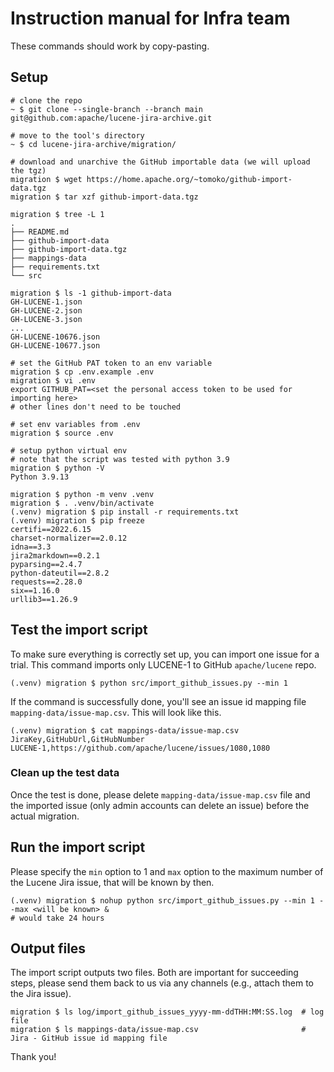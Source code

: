 # Instruction manual for Infra team

These commands should work by copy-pasting.

## Setup

```
# clone the repo
~ $ git clone --single-branch --branch main git@github.com:apache/lucene-jira-archive.git

# move to the tool's directory
~ $ cd lucene-jira-archive/migration/

# download and unarchive the GitHub importable data (we will upload the tgz)
migration $ wget https://home.apache.org/~tomoko/github-import-data.tgz
migration $ tar xzf github-import-data.tgz

migration $ tree -L 1
.
├── README.md
├── github-import-data
├── github-import-data.tgz
├── mappings-data
├── requirements.txt
└── src

migration $ ls -1 github-import-data
GH-LUCENE-1.json
GH-LUCENE-2.json
GH-LUCENE-3.json
...
GH-LUCENE-10676.json
GH-LUCENE-10677.json

# set the GitHub PAT token to an env variable
migration $ cp .env.example .env
migration $ vi .env
export GITHUB_PAT=<set the personal access token to be used for importing here>
# other lines don't need to be touched

# set env variables from .env
migration $ source .env

# setup python virtual env
# note that the script was tested with python 3.9
migration $ python -V
Python 3.9.13

migration $ python -m venv .venv
migration $ . .venv/bin/activate
(.venv) migration $ pip install -r requirements.txt 
(.venv) migration $ pip freeze
certifi==2022.6.15
charset-normalizer==2.0.12
idna==3.3
jira2markdown==0.2.1
pyparsing==2.4.7
python-dateutil==2.8.2
requests==2.28.0
six==1.16.0
urllib3==1.26.9
```

## Test the import script

To make sure everything is correctly set up, you can import one issue for a trial. This command imports only LUCENE-1 to GitHub `apache/lucene` repo.

```
(.venv) migration $ python src/import_github_issues.py --min 1
```

If the command is successfully done, you'll see an issue id mapping file `mapping-data/issue-map.csv`. This will look like this.

```
(.venv) migration $ cat mappings-data/issue-map.csv
JiraKey,GitHubUrl,GitHubNumber
LUCENE-1,https://github.com/apache/lucene/issues/1080,1080
```

### Clean up the test data

Once the test is done, please delete `mapping-data/issue-map.csv` file and the imported issue (only admin accounts can delete an issue) before the actual migration.

## Run the import script

Please specify the `min` option to 1 and `max` option to the maximum number of the Lucene Jira issue, that will be known by then.

```
(.venv) migration $ nohup python src/import_github_issues.py --min 1 --max <will be known> &
# would take 24 hours
```

## Output files

The import script outputs two files. Both are important for succeeding steps, please send them back to us via any channels (e.g., attach them to the Jira issue).

```
migration $ ls log/import_github_issues_yyyy-mm-ddTHH:MM:SS.log  # log file
migration $ ls mappings-data/issue-map.csv                       # Jira - GitHub issue id mapping file
```

Thank you!